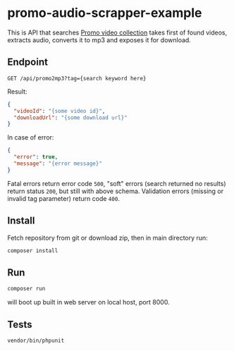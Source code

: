 # promo-audio-scrapper-example

This is API that searches [Promo video collection](https://slide.ly/promo/create?mode=search&keyword=fun&sort_order=most_popular) 
takes first of found videos, extracts audio, converts it to mp3 and exposes it for download. 

## Endpoint

```text
GET /api/promo2mp3?tag={search keyword here}
```

Result:

```json
{
  "videoId": "{some video id}",
  "downloadUrl": "{some download url}"
}
```

In case of error:

```json
{
  "error": true,
  "message": "{error message}"
}
```

Fatal errors return error code `500`, "soft" errors (search returned no results) return
status `200`, but still with above schema. Validation errors (missing or invalid tag
parameter) return code `400`.

## Install

Fetch repository from git or download zip, then in main directory run:

```bash
composer install
```

## Run

```bash
composer run
```

will boot up built in web server on local host, port 8000.

## Tests

```bash
vendor/bin/phpunit
```

